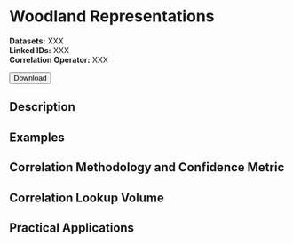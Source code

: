 # Woodland Representations

__Datasets:__ XXX
<br> __Linked IDs:__ XXX
<br> __Correlation Operator:__ XXX

 <a href="http://www.google.com/">
    <button>Download</button>
</a>

## Description


## Examples


## Correlation Methodology and Confidence Metric


## Correlation Lookup Volume

## Practical Applications



